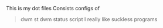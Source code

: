 This is my dot files
Consists configs of
>dwm
>st
>dwm status script
I really like suckless programs

